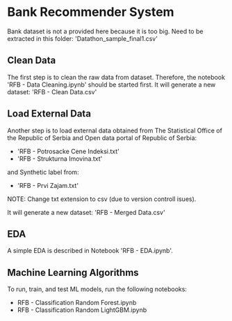 # Bank Recommender System

Bank dataset is not a provided here because it is too big.
Need to be extracted in this folder: 'Datathon_sample_final1.csv'

## Clean Data

The first step is to clean the raw data from dataset.
Therefore, the notebook 'RFB - Data Cleaning.ipynb' should be started first.
It will generate a new dataset: 'RFB - Clean Data.csv'

## Load External Data

Another step is to load external data obtained from The Statistical Office of the Republic of Serbia and Open data portal of Republic of Serbia:

- 'RFB - Potrosacke Cene Indeksi.txt'
- 'RFB - Strukturna Imovina.txt'

and Synthetic label from:

- 'RFB - Prvi Zajam.txt'

NOTE: Change txt extension to csv (due to version controll isues).

It will generate a new dataset: 'RFB - Merged Data.csv'

## EDA

A simple EDA is described in Notebook 'RFB - EDA.ipynb'.

## Machine Learning Algorithms

To run, train, and test ML models, run the following notebooks:

- RFB - Classification Random Forest.ipynb
- RFB - Classification Random LightGBM.ipynb
